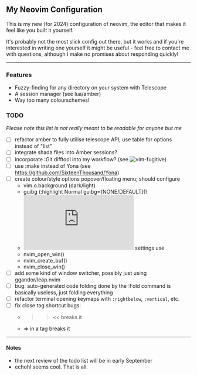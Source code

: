 ## My Neovim Configuration

This is my new (for 2024) configuration of neovim, the editor that makes it 
feel like you built it yourself.

It's probably not the most slick config out there, but it works and if you're
interested in writing one yourself it might be useful - feel free to contact
me with questions, although I make no promises about responding quickly!

---

### Features
- Fuzzy-finding for any directory on your system with Telescope
- A session manager (see lua/amber)
- Way too many colourschemes!

### TODO
*Please note this list is not really meant to be readable for anyone but me*
- [ ] refactor amber to fully utilise telescope API; use table for options 
  instead of "list"
- [ ] integrate shada files into Amber sessions?
- [ ] incorporate :Git difftool into my workflow? (see 
  ![vim-fugitive](https://github.com/tpope/vim-fugitive))
- [ ] use :make instead of Yona (see 
  <https://github.com/SixteenThousand/Yona>)
- [ ] create colour/style options popover/floating menu; should configure
    - vim.o.background (dark/light)
    - guibg (:highlight Normal guibg={NONE/DEFAULT})\
    - ![neovide](https://neovide.dev/index.html) settings
    use
    - nvim_open_win()
    - nvim_create_buf()
    - nvim_close_win()
- [ ] add some kind of window switcher, possibly just using 
  ggandor/leap.nvim
- [ ] bug: auto-generated code folding done by the :Fold command is 
  basically useless, just folding everything
- [ ] refactor terminal opening keymaps with `:rightbelow`, `:vertical`, 
  etc.
- [ ] fix close tag shortcut bugs:
    - >><< breaks it
    - => in a tag breaks it

---

#### Notes
- the next review of the todo list will be in early September 
- echohl seems cool. That is all.
